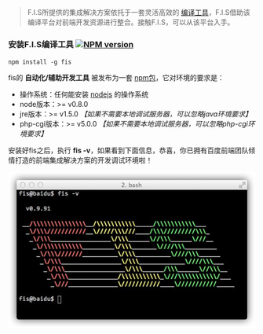 > F.I.S所提供的集成解决方案依托于一套灵活高效的 [编译工具](https://github.com/fis-dev/fis)，F.I.S借助该编译平台对前端开发资源进行整合。接触F.I.S，可以从该平台入手。

### 安装F.I.S编译工具 [![NPM version](https://badge.fury.io/js/fis.png)](http://badge.fury.io/js/fis)

    npm install -g fis

fis的 **自动化/辅助开发工具** 被发布为一套 [npm包](https://npmjs.org/package/fis)，它对环境的要求是：

* 操作系统：任何能安装 [nodejs](http://nodejs.org/) 的操作系统
* node版本：>= v0.8.0
* jre版本：>= v1.5.0 _【如果不需要本地调试服务器，可以忽略java环境要求】_
* php-cgi版本：>= v5.0.0 _【如果不需要本地调试服务器，可以忽略php-cgi环境要求】_

安装好fis之后，执行 **fis -v**，如果看到下面信息，恭喜，你已拥有百度前端团队倾情打造的前端集成解决方案的开发调试环境啦！

![fis -v](img/mac.version.png)
